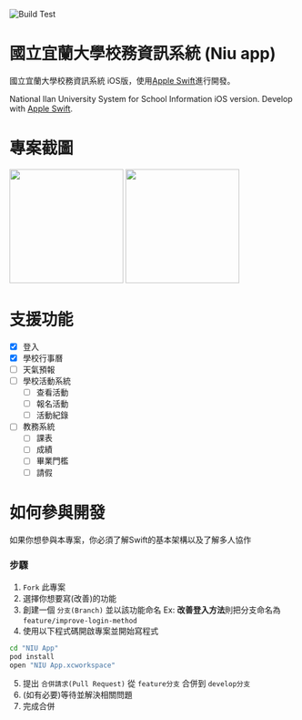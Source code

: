 ![Build Test](https://github.com/ken6078/NIU-App-iOS/workflows/Build%20Test/badge.svg)

# 國立宜蘭大學校務資訊系統 (Niu app)
國立宜蘭大學校務資訊系統 iOS版，使用[Apple Swift](https://developer.apple.com/swift/)進行開發。

National Ilan University System for School Information iOS version.
Develop with [Apple Swift](https://developer.apple.com/swift/).

# 專案截圖
<p float="left">
  <img src="https://github.com/ken6078/NIU-App-iOS/blob/feature/general-framework/screenshot/loginPage.png?raw=true" width="200" />
  <img src="https://github.com/ken6078/NIU-App-iOS/blob/feature/general-framework/screenshot/menuPage.png?raw=true" width="200" />
</p>

# 支援功能
 - [x] 登入
 - [x] 學校行事曆
 - [ ] 天氣預報
 - [ ] 學校活動系統
   - [ ] 查看活動
   - [ ] 報名活動
   - [ ] 活動紀錄
 - [ ] 教務系統
   - [ ] 課表
   - [ ] 成績
   - [ ] 畢業門檻
   - [ ] 請假

# 如何參與開發
如果你想參與本專案，你必須了解Swift的基本架構以及了解多人協作

### 步驟
1. `Fork` 此專案
2. 選擇你想要寫(改善)的功能
3. 創建一個 `分支(Branch)` 並以該功能命名
   Ex: **改善登入方法**則把分支命名為 `feature/improve-login-method`
4. 使用以下程式碼開啟專案並開始寫程式
``` bash
cd "NIU App"
pod install
open "NIU App.xcworkspace"
```
5. 提出 `合併請求(Pull Request)` 從 `feature分支` 合併到 `develop分支`
6. (如有必要)等待並解決相關問題
7. 完成合併